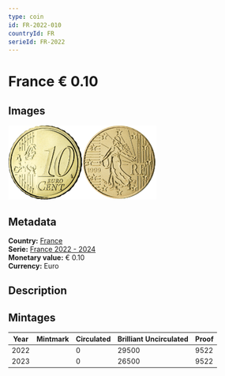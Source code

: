 ```yaml
---
type: coin
id: FR-2022-010
countryId: FR
serieId: FR-2022
---
```


# France € 0.10

## Images

<img src="../../../Images/common-2007-010.webp" height="150" alt="Front image"><img src="Images/france-2022-010.webp" height="150" alt="Back image">

## Metadata

**Country:** [France](../index.md)\
**Serie:** [France 2022 - 2024](index.md)\
**Monetary value:** € 0.10\
**Currency:** Euro

## Description

## Mintages

| Year | Mintmark | Circulated | Brilliant Uncirculated | Proof |
| ---- | -------- | ---------- | ---------------------- | ----- |
| 2022 |          | 0          | 29500                  | 9522  |
| 2023 |          | 0          | 26500                  | 9522  |
